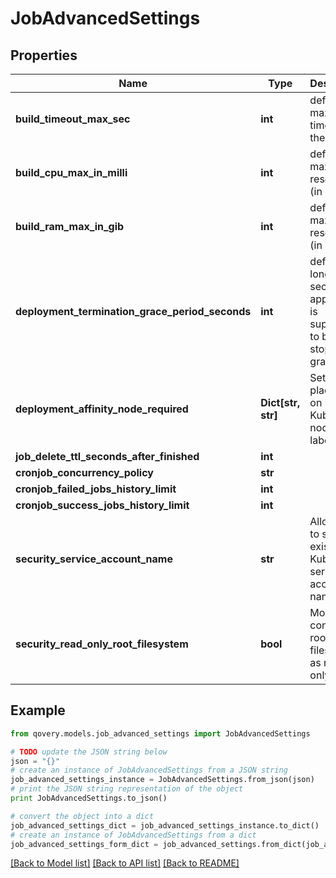# JobAdvancedSettings


## Properties

Name | Type | Description | Notes
------------ | ------------- | ------------- | -------------
**build_timeout_max_sec** | **int** | define the max timeout for the build | [optional] 
**build_cpu_max_in_milli** | **int** | define the max cpu resources (in milli) | [optional] 
**build_ram_max_in_gib** | **int** | define the max ram resources (in gib) | [optional] 
**deployment_termination_grace_period_seconds** | **int** | define how long in seconds an application is supposed to be stopped gracefully | [optional] 
**deployment_affinity_node_required** | **Dict[str, str]** | Set pod placement on specific Kubernetes nodes labels | [optional] 
**job_delete_ttl_seconds_after_finished** | **int** |  | [optional] 
**cronjob_concurrency_policy** | **str** |  | [optional] 
**cronjob_failed_jobs_history_limit** | **int** |  | [optional] 
**cronjob_success_jobs_history_limit** | **int** |  | [optional] 
**security_service_account_name** | **str** | Allows you to set an existing Kubernetes service account name  | [optional] 
**security_read_only_root_filesystem** | **bool** | Mounts the container&#39;s root filesystem as read-only  | [optional] 

## Example

```python
from qovery.models.job_advanced_settings import JobAdvancedSettings

# TODO update the JSON string below
json = "{}"
# create an instance of JobAdvancedSettings from a JSON string
job_advanced_settings_instance = JobAdvancedSettings.from_json(json)
# print the JSON string representation of the object
print JobAdvancedSettings.to_json()

# convert the object into a dict
job_advanced_settings_dict = job_advanced_settings_instance.to_dict()
# create an instance of JobAdvancedSettings from a dict
job_advanced_settings_form_dict = job_advanced_settings.from_dict(job_advanced_settings_dict)
```
[[Back to Model list]](../README.md#documentation-for-models) [[Back to API list]](../README.md#documentation-for-api-endpoints) [[Back to README]](../README.md)


